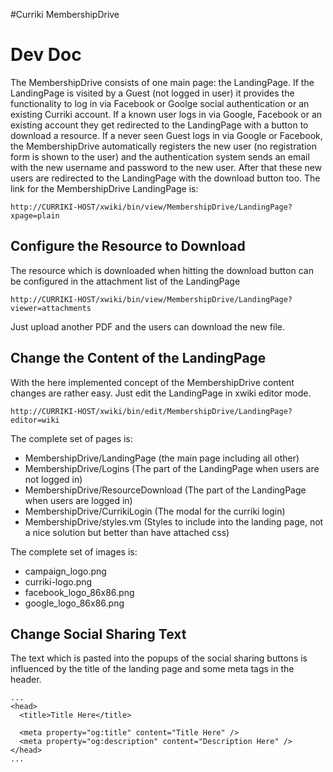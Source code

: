 #Curriki MembershipDrive

# Dev Doc
The MembershipDrive consists of one main page: the LandingPage. If the LandingPage is visited by a Guest (not logged
in user) it provides the functionality to log in via Facebook or Goolge social authentication or an existing
Curriki account. If a known user logs in via Google, Facebook or an existing account they get redirected to the
LandingPage with a button to download a resource. If a never seen Guest logs in via Google or Facebook, the
MembershipDrive automatically registers the new user (no registration form is shown to the user) and the authentication
system sends an email with the new username and password to the new user. After that these new users are redirected to
the LandingPage with the download button too. The link for the MembershipDrive LandingPage is:

    http://CURRIKI-HOST/xwiki/bin/view/MembershipDrive/LandingPage?xpage=plain


## Configure the Resource to Download
The resource which is downloaded when hitting the download button can be configured in the attachment list of the
LandingPage

    http://CURRIKI-HOST/xwiki/bin/view/MembershipDrive/LandingPage?viewer=attachments

Just upload another PDF and the users can download the new file.

## Change the Content of the LandingPage
With the here implemented concept of the MembershipDrive content changes are rather easy. Just edit the LandingPage in
xwiki editor mode.

    http://CURRIKI-HOST/xwiki/bin/edit/MembershipDrive/LandingPage?editor=wiki

The complete set of pages is:

- MembershipDrive/LandingPage (the main page including all other)
- MembershipDrive/Logins (The part of the LandingPage when users are not logged in)
- MembershipDrive/ResourceDownload (The part of the LandingPage when users are logged in)
- MembershipDrive/CurrikiLogin (The modal for the curriki login)
- MembershipDrive/styles.vm (Styles to include into the landing page, not a nice solution but better than have attached
css)

The complete set of images is:

- campaign_logo.png
- curriki-logo.png
- facebook_logo_86x86.png
- google_logo_86x86.png


## Change Social Sharing Text
The text which is pasted into the popups of the social sharing buttons is influenced by
the title of the landing page and some meta tags in the header.

    ...
    <head>
      <title>Title Here</title>

      <meta property="og:title" content="Title Here" />
      <meta property="og:description" content="Description Here" />
    </head>
    ...